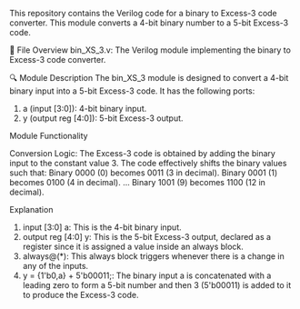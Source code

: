 This repository contains the Verilog code for a binary to Excess-3 code converter. This module converts a 4-bit binary number to a 5-bit Excess-3 code.

📁 File Overview
bin_XS_3.v: The Verilog module implementing the binary to Excess-3 code converter.

🔍 Module Description
The bin_XS_3 module is designed to convert a 4-bit binary input into a 5-bit Excess-3 code. It has the following ports:

  1. a (input [3:0]): 4-bit binary input.
  2. y (output reg [4:0]): 5-bit Excess-3 output.
     
Module Functionality

  Conversion Logic: The Excess-3 code is obtained by adding the binary input to the constant value 3. The code effectively shifts the binary values such that:
     Binary 0000 (0) becomes 0011 (3 in decimal).
     Binary 0001 (1) becomes 0100 (4 in decimal).
     ...
     Binary 1001 (9) becomes 1100 (12 in decimal).

Explanation

  1. input [3:0] a: This is the 4-bit binary input.
  2. output reg [4:0] y: This is the 5-bit Excess-3 output, declared as a register since it is assigned a value inside an always block.
  3. always@(*): This always block triggers whenever there is a change in any of the inputs.
  4. y = {1'b0,a} + 5'b00011;: The binary input a is concatenated with a leading zero to form a 5-bit number and then 3 (5'b00011) is added to it to produce the Excess-3 code.
     

